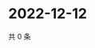 # 2022-12-12

共 0 条

<!-- BEGIN WEIBO -->
<!-- 最后更新时间 Mon Dec 12 2022 13:13:21 GMT+0800 (China Standard Time) -->

<!-- END WEIBO -->
